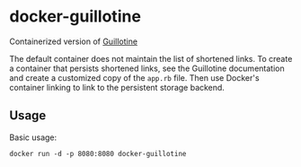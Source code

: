 # docker-guillotine

Containerized version of [Guillotine](http://techno-weenie.net/guillotine/)

The default container does not maintain the list of shortened links. To create a container that persists shortened links, see the Guillotine documentation and create a customized copy of the `app.rb` file. Then use Docker's container linking to link to the persistent storage backend.

## Usage
Basic usage:
```
docker run -d -p 8080:8080 docker-guillotine
```
